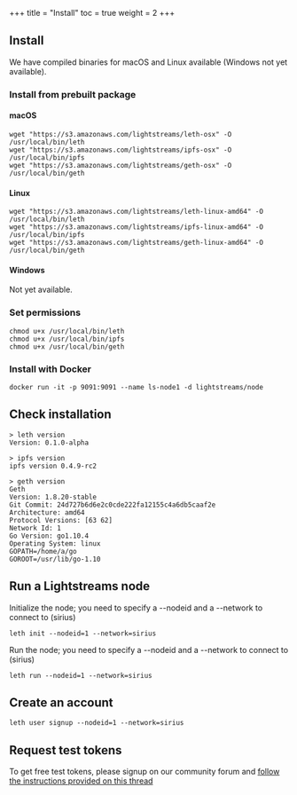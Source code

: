 +++
title = "Install"
toc = true
weight = 2
+++

## Install

We have compiled binaries for macOS and Linux available (Windows not yet available).

### Install from prebuilt package

#### macOS

```
wget "https://s3.amazonaws.com/lightstreams/leth-osx" -O /usr/local/bin/leth
wget "https://s3.amazonaws.com/lightstreams/ipfs-osx" -O /usr/local/bin/ipfs
wget "https://s3.amazonaws.com/lightstreams/geth-osx" -O /usr/local/bin/geth
```

#### Linux

```
wget "https://s3.amazonaws.com/lightstreams/leth-linux-amd64" -O /usr/local/bin/leth
wget "https://s3.amazonaws.com/lightstreams/ipfs-linux-amd64" -O /usr/local/bin/ipfs
wget "https://s3.amazonaws.com/lightstreams/geth-linux-amd64" -O /usr/local/bin/geth
```

#### Windows

Not yet available.

### Set permissions

```
chmod u+x /usr/local/bin/leth
chmod u+x /usr/local/bin/ipfs
chmod u+x /usr/local/bin/geth
```

### Install with Docker

```
docker run -it -p 9091:9091 --name ls-node1 -d lightstreams/node
```

## Check installation

```
> leth version
Version: 0.1.0-alpha

> ipfs version
ipfs version 0.4.9-rc2

> geth version
Geth
Version: 1.8.20-stable
Git Commit: 24d727b6d6e2c0cde222fa12155c4a6db5caaf2e
Architecture: amd64
Protocol Versions: [63 62]
Network Id: 1
Go Version: go1.10.4
Operating System: linux
GOPATH=/home/a/go
GOROOT=/usr/lib/go-1.10
```

## Run a Lightstreams node

Initialize the node; you need to specify a --nodeid and a --network to connect to (sirius)
```
leth init --nodeid=1 --network=sirius
```

Run the node; you need to specify a --nodeid and a --network to connect to (sirius)
```
leth run --nodeid=1 --network=sirius
```

## Create an account

```
leth user signup --nodeid=1 --network=sirius
```


## Request test tokens

To get free test tokens, please signup on our community forum and [follow the instructions provided on this thread](https://discuss.lightstreams.network/t/request-test-tokens/64)